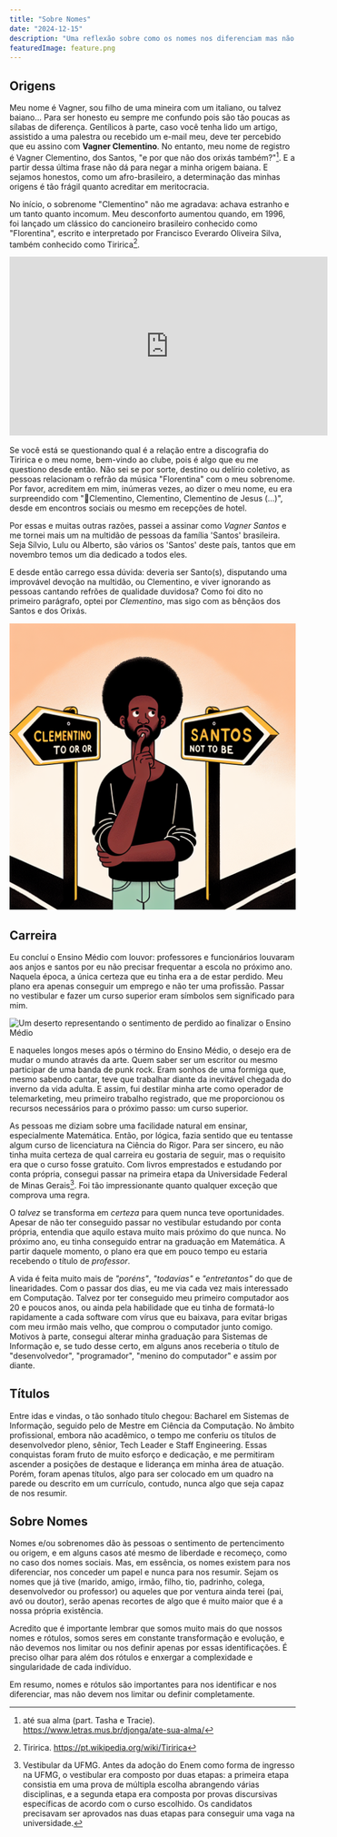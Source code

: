 ```yaml
---
title: "Sobre Nomes"
date: "2024-12-15"
description: "Uma reflexão sobre como os nomes nos diferenciam mas não nos resumem" 
featuredImage: feature.png
---
```


## Origens

Meu nome é Vagner, sou filho de uma mineira com um italiano, ou talvez
baiano... Para ser honesto eu sempre me confundo pois são tão poucas as sílabas
de diferença. Gentílicos à parte, caso você tenha lido um artigo, assistido a
uma palestra ou recebido um e-mail meu, deve ter percebido que eu assino com
**Vagner Clementino**. No entanto, meu nome de registro é Vagner Clementino,
dos Santos, "e por que não dos orixás também?"[^3]. E a partir dessa última
frase não dá para negar a minha origem baiana. E sejamos honestos, como um
afro-brasileiro, a determinação das minhas origens é tão frágil quanto
acreditar em meritocracia.

No início, o sobrenome "Clementino" não me agradava: achava estranho e um tanto
quanto incomum. Meu desconforto aumentou quando, em 1996, foi lançado um
clássico do cancioneiro brasileiro conhecido como "Florentina", escrito e
interpretado por Francisco Everardo Oliveira Silva, também conhecido como
Tiririca[^1].

<iframe width="560"
        height="315"
        src="https://www.youtube.com/embed/uiem5_bJRLM"
        title="Clipe oficial da música Florentina"
        frameborder="0">
</iframe>

Se você está se questionando qual é a relação entre a discografia do Tiririca e
o meu nome, bem-vindo ao clube, pois é algo que eu me questiono desde então.
Não sei se por sorte, destino ou delírio coletivo, as pessoas relacionam o
refrão da música "Florentina" com o meu sobrenome. Por favor, acreditem em mim,
inúmeras vezes, ao dizer o meu nome, eu era surpreendido com "🎵Clementino,
Clementino, Clementino de Jesus (...)", desde em encontros sociais ou mesmo em
recepções de hotel.

Por essas e muitas outras razões, passei a assinar como _Vagner Santos_ e me
tornei mais um na multidão de pessoas da família 'Santos' brasileira. Seja
Sílvio, Lulu ou Alberto, são vários os 'Santos' deste país, tantos que em
novembro temos um dia dedicado a todos eles.

E desde então carrego essa dúvida: deveria ser Santo(s), disputando uma
improvável devoção na multidão, ou Clementino, e viver ignorando as pessoas
cantando refrões de qualidade duvidosa? Como foi dito no primeiro parágrafo,
optei por _Clementino_, mas sigo com as bênçãos dos Santos e dos Orixás.

![Imagem representando a dúvida em usar o Clementino ou Santos como assinatura](to-be-or-not-to-be.png)

## Carreira

Eu concluí o Ensino Médio com louvor: professores e funcionários louvaram aos
anjos e santos por eu não precisar frequentar a escola no próximo ano. Naquela
época, a única certeza que eu tinha era a de estar perdido. Meu plano era
apenas conseguir um emprego e não ter uma profissão. Passar no vestibular e
fazer um curso superior eram símbolos sem significado para mim.

![Um deserto representando o sentimento de perdido ao finalizar o Ensino
Médio](./deserto.webp)

E naqueles longos meses após o término do Ensino Médio, o desejo era de mudar o
mundo através da arte. Quem saber ser um escritor ou mesmo participar de uma
banda de punk rock. Eram sonhos de uma formiga que, mesmo sabendo cantar, teve
que trabalhar diante da inevitável chegada do inverno da vida adulta. E assim,
fui destilar minha arte como operador de telemarketing, meu primeiro trabalho
registrado, que me proporcionou os recursos necessários para o próximo passo:
um curso superior.

As pessoas me diziam sobre uma facilidade natural em ensinar, especialmente
Matemática. Então, por lógica, fazia sentido que eu tentasse algum curso de
licenciatura na Ciência do Rigor. Para ser sincero, eu não tinha muita certeza
de qual carreira eu gostaria de seguir, mas o requisito era que o curso fosse
gratuito. Com livros emprestados e estudando por conta própria, consegui passar
na primeira etapa da Universidade Federal de Minas Gerais[^2]. Foi tão
impressionante quanto qualquer exceção que comprova uma regra.

O _talvez_ se transforma em _certeza_ para quem nunca teve oportunidades.
Apesar de não ter conseguido passar no vestibular estudando por conta própria,
entendia que aquilo estava muito mais próximo do que nunca. No próximo ano, eu
tinha conseguido entrar na graduação em Matemática. A partir daquele momento, o
plano era que em pouco tempo eu estaria recebendo o título de _professor_.

A vida é feita muito mais de _"poréns"_, _"todavias"_ e _"entretantos"_ do que
de linearidades. Com o passar dos dias, eu me via cada vez mais interessado em
Computação. Talvez por ter conseguido meu primeiro computador aos 20 e poucos
anos, ou ainda pela habilidade que eu tinha de formatá-lo rapidamente a cada
software com vírus que eu baixava, para evitar brigas com meu irmão mais velho,
que comprou o computador junto comigo. Motivos à parte, consegui alterar minha
graduação para Sistemas de Informação e, se tudo desse certo, em alguns anos
receberia o título de "desenvolvedor", "programador", "menino do computador" e
assim por diante.

## Títulos

Entre idas e vindas, o tão sonhado título chegou: Bacharel em Sistemas de
Informação, seguido pelo de Mestre em Ciência da Computação. No âmbito
profissional, embora não acadêmico, o tempo me conferiu os títulos de
desenvolvedor pleno, sênior, Tech Leader e Staff Engineering. Essas conquistas
foram fruto de muito esforço e dedicação, e me permitiram ascender a posições
de destaque e liderança em minha área de atuação. Porém, foram apenas títulos,
algo para ser colocado em um quadro na parede ou descrito em um currículo,
contudo, nunca algo que seja capaz de nos resumir.

## Sobre Nomes

Nomes e/ou sobrenomes dão às pessoas o sentimento de pertencimento ou origem, e
em alguns casos até mesmo de liberdade e recomeço, como no caso dos nomes
sociais. Mas, em essência, os nomes existem para nos diferenciar, nos conceder
um papel e nunca para nos resumir. Sejam os nomes que já tive (marido, amigo,
irmão, filho, tio, padrinho, colega, desenvolvedor ou professor) ou aqueles que
por ventura ainda terei (pai, avó ou doutor), serão apenas recortes de algo que
é muito maior que é a nossa própria existência.

Acredito que é importante lembrar que somos muito mais do que nossos nomes e
rótulos, somos seres em constante transformação e evolução, e não devemos nos
limitar ou nos definir apenas por essas identificações. É preciso olhar para
além dos rótulos e enxergar a complexidade e singularidade de cada indivíduo.

Em resumo, nomes e rótulos são importantes para nos identificar e nos
diferenciar, mas não devem nos limitar ou definir completamente.

[^1]:
    Tiririca.
    <https://pt.wikipedia.org/wiki/Tiririca>

[^2]:
    Vestibular da UFMG.
    Antes da adoção do Enem como forma de ingresso na UFMG, o vestibular era
    composto por duas etapas: a primeira etapa consistia em uma prova de
    múltipla escolha abrangendo várias disciplinas, e a segunda etapa era
    composta por provas discursivas específicas de acordo com o curso
    escolhido. Os candidatos precisavam ser aprovados nas duas etapas para
    conseguir uma vaga na universidade.
[^3]:
    até sua alma (part. Tasha e Tracie).
    <https://www.letras.mus.br/djonga/ate-sua-alma/>
